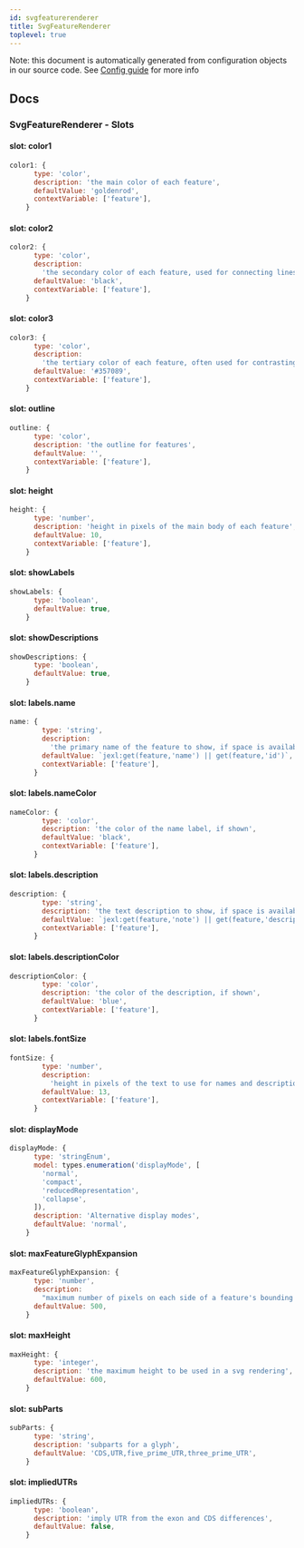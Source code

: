 ```yaml
---
id: svgfeaturerenderer
title: SvgFeatureRenderer
toplevel: true
---
```


Note: this document is automatically generated from configuration objects in our
source code. See [Config guide](/docs/config_guide) for more info

## Docs

### SvgFeatureRenderer - Slots

#### slot: color1

```js
color1: {
      type: 'color',
      description: 'the main color of each feature',
      defaultValue: 'goldenrod',
      contextVariable: ['feature'],
    }
```

#### slot: color2

```js
color2: {
      type: 'color',
      description:
        'the secondary color of each feature, used for connecting lines, etc',
      defaultValue: 'black',
      contextVariable: ['feature'],
    }
```

#### slot: color3

```js
color3: {
      type: 'color',
      description:
        'the tertiary color of each feature, often used for contrasting fills, like on UTRs',
      defaultValue: '#357089',
      contextVariable: ['feature'],
    }
```

#### slot: outline

```js
outline: {
      type: 'color',
      description: 'the outline for features',
      defaultValue: '',
      contextVariable: ['feature'],
    }
```

#### slot: height

```js
height: {
      type: 'number',
      description: 'height in pixels of the main body of each feature',
      defaultValue: 10,
      contextVariable: ['feature'],
    }
```

#### slot: showLabels

```js
showLabels: {
      type: 'boolean',
      defaultValue: true,
    }
```

#### slot: showDescriptions

```js
showDescriptions: {
      type: 'boolean',
      defaultValue: true,
    }
```

#### slot: labels.name

```js
name: {
        type: 'string',
        description:
          'the primary name of the feature to show, if space is available',
        defaultValue: `jexl:get(feature,'name') || get(feature,'id')`,
        contextVariable: ['feature'],
      }
```

#### slot: labels.nameColor

```js
nameColor: {
        type: 'color',
        description: 'the color of the name label, if shown',
        defaultValue: 'black',
        contextVariable: ['feature'],
      }
```

#### slot: labels.description

```js
description: {
        type: 'string',
        description: 'the text description to show, if space is available',
        defaultValue: `jexl:get(feature,'note') || get(feature,'description')`,
        contextVariable: ['feature'],
      }
```

#### slot: labels.descriptionColor

```js
descriptionColor: {
        type: 'color',
        description: 'the color of the description, if shown',
        defaultValue: 'blue',
        contextVariable: ['feature'],
      }
```

#### slot: labels.fontSize

```js
fontSize: {
        type: 'number',
        description:
          'height in pixels of the text to use for names and descriptions',
        defaultValue: 13,
        contextVariable: ['feature'],
      }
```

#### slot: displayMode

```js
displayMode: {
      type: 'stringEnum',
      model: types.enumeration('displayMode', [
        'normal',
        'compact',
        'reducedRepresentation',
        'collapse',
      ]),
      description: 'Alternative display modes',
      defaultValue: 'normal',
    }
```

#### slot: maxFeatureGlyphExpansion

```js
maxFeatureGlyphExpansion: {
      type: 'number',
      description:
        "maximum number of pixels on each side of a feature's bounding coordinates that a glyph is allowed to use",
      defaultValue: 500,
    }
```

#### slot: maxHeight

```js
maxHeight: {
      type: 'integer',
      description: 'the maximum height to be used in a svg rendering',
      defaultValue: 600,
    }
```

#### slot: subParts

```js
subParts: {
      type: 'string',
      description: 'subparts for a glyph',
      defaultValue: 'CDS,UTR,five_prime_UTR,three_prime_UTR',
    }
```

#### slot: impliedUTRs

```js
impliedUTRs: {
      type: 'boolean',
      description: 'imply UTR from the exon and CDS differences',
      defaultValue: false,
    }
```
